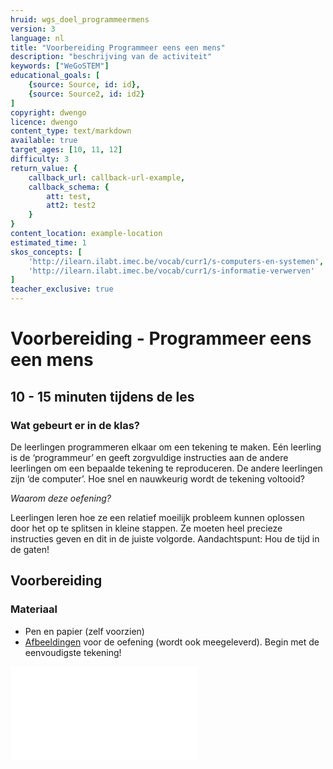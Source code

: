 ```yaml
---
hruid: wgs_doel_programmeermens
version: 3
language: nl
title: "Voorbereiding Programmeer eens een mens"
description: "beschrijving van de activiteit"
keywords: ["WeGoSTEM"]
educational_goals: [
    {source: Source, id: id}, 
    {source: Source2, id: id2}
]
copyright: dwengo
licence: dwengo
content_type: text/markdown
available: true
target_ages: [10, 11, 12]
difficulty: 3
return_value: {
    callback_url: callback-url-example,
    callback_schema: {
        att: test,
        att2: test2
    }
}
content_location: example-location
estimated_time: 1
skos_concepts: [
    'http://ilearn.ilabt.imec.be/vocab/curr1/s-computers-en-systemen', 
    'http://ilearn.ilabt.imec.be/vocab/curr1/s-informatie-verwerven'
]
teacher_exclusive: true
---
```


# Voorbereiding - Programmeer eens een mens 
## 10 - 15 minuten tijdens de les

### Wat gebeurt er in de klas?
De leerlingen programmeren elkaar om een tekening te maken. Eén leerling is de ‘programmeur’ en geeft zorgvuldige instructies aan de andere leerlingen om een bepaalde tekening te reproduceren. De andere leerlingen zijn ‘de computer’. Hoe snel en nauwkeurig wordt de tekening voltooid?

*Waarom deze oefening?*

Leerlingen leren hoe ze een relatief moeilijk probleem kunnen oplossen door het op te splitsen in kleine stappen. Ze moeten heel precieze instructies geven en dit in de juiste volgorde. 
Aandachtspunt: Hou de tijd in de gaten!

## Voorbereiding
### Materiaal

* Pen en papier (zelf voorzien)
* [Afbeeldingen](embed/WeGoSTEMmensrobot.pdf "Afbeeldingen Programmeer eens een mens") voor de oefening (wordt ook meegeleverd). Begin met de eenvoudigste tekening!

![](@pdf/embed/WeGoSTEMmensrobot.pdf "Afbeeldingen Programmeer eens een mens")




